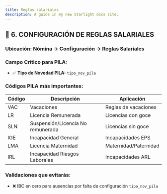 ```yaml
---
title: Reglas salariales
description: A guide in my new Starlight docs site.
---
```


## 🔧 **6. CONFIGURACIÓN DE REGLAS SALARIALES**

### **Ubicación:** Nómina → Configuración → Reglas Salariales

### **Campo Crítico para PILA:**
- ✅ **Tipo de Novedad PILA:** `tipo_nov_pila`

### **Códigos PILA más importantes:**
| Código | Descripción | Aplicación |
|--------|-------------|------------|
| VAC | Vacaciones | Reglas de vacaciones |
| LR | Licencia Remunerada | Licencias con goce |
| SLN | Suspensión/Licencia No remunerada | Licencias sin goce |
| IGE | Incapacidad General | Incapacidades EPS |
| LMA | Licencia Maternidad | Maternidad/Paternidad |
| IRL | Incapacidad Riesgos Laborales | Incapacidades ARL |

### **Validaciones que evitarás:**
- ❌ IBC en cero para ausencias por falta de configuración `tipo_nov_pila`

